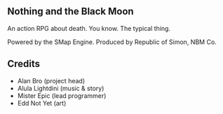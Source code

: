 ## Nothing and the Black Moon
An action RPG about death. You know. The typical thing.

Powered by the SMap Engine.
Produced by Republic of Simon, NBM Co.

## Credits
* Alan Bro (project head)
* Alula Lightdini (music & story)
* Mister Epic (lead programmer)
* Edd Not Yet (art)
